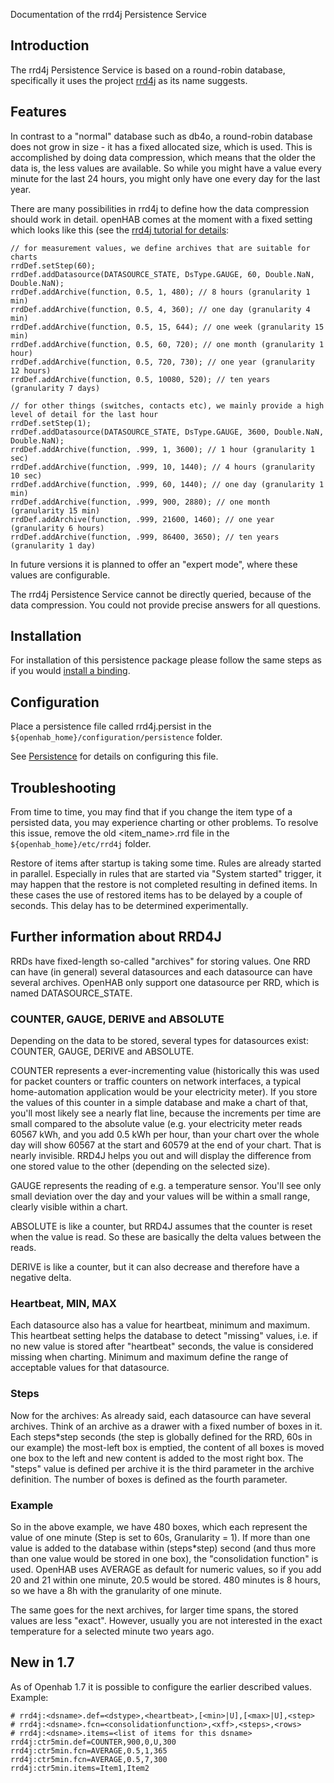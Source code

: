 Documentation of the rrd4j Persistence Service

## Introduction

The rrd4j Persistence Service is based on a round-robin database, specifically it uses the project [rrd4j](http://code.google.com/p/rrd4j/) as its name suggests.

## Features

In contrast to a "normal" database such as db4o, a round-robin database does not grow in size - it has a fixed allocated size, which is used. This is accomplished by doing data compression, which means that the older the data is, the less values are available. So while you might have a value every minute for the last 24 hours, you might only have one every day for the last year.

There are many possibilities in rrd4j to define how the data compression should work in detail. openHAB comes at the moment with a fixed setting which looks like this (see the [rrd4j tutorial for details](http://code.google.com/p/rrd4j/wiki/Tutorial):

    // for measurement values, we define archives that are suitable for charts
    rrdDef.setStep(60);
    rrdDef.addDatasource(DATASOURCE_STATE, DsType.GAUGE, 60, Double.NaN, Double.NaN);
    rrdDef.addArchive(function, 0.5, 1, 480); // 8 hours (granularity 1 min)
    rrdDef.addArchive(function, 0.5, 4, 360); // one day (granularity 4 min)
    rrdDef.addArchive(function, 0.5, 15, 644); // one week (granularity 15 min)
    rrdDef.addArchive(function, 0.5, 60, 720); // one month (granularity 1 hour)
    rrdDef.addArchive(function, 0.5, 720, 730); // one year (granularity 12 hours)
    rrdDef.addArchive(function, 0.5, 10080, 520); // ten years (granularity 7 days)

    // for other things (switches, contacts etc), we mainly provide a high level of detail for the last hour
    rrdDef.setStep(1);
    rrdDef.addDatasource(DATASOURCE_STATE, DsType.GAUGE, 3600, Double.NaN, Double.NaN);
    rrdDef.addArchive(function, .999, 1, 3600); // 1 hour (granularity 1 sec)
    rrdDef.addArchive(function, .999, 10, 1440); // 4 hours (granularity 10 sec)
    rrdDef.addArchive(function, .999, 60, 1440); // one day (granularity 1 min)
    rrdDef.addArchive(function, .999, 900, 2880); // one month (granularity 15 min)
    rrdDef.addArchive(function, .999, 21600, 1460); // one year (granularity 6 hours)
    rrdDef.addArchive(function, .999, 86400, 3650); // ten years (granularity 1 day)

In future versions it is planned to offer an "expert mode", where these values are configurable.

The rrd4j Persistence Service cannot be directly queried, because of the data compression. You could not provide precise answers for all questions. 

## Installation

For installation of this persistence package please follow the same steps as if you would [install a binding](Bindings).

## Configuration

Place a persistence file called rrd4j.persist in the `${openhab_home}/configuration/persistence` folder.

See [Persistence](Persistence) for details on configuring this file.

## Troubleshooting

From time to time, you may find that if you change the item type of a persisted data, you may experience charting or other problems. To resolve this issue, remove the old <item_name>.rrd file in the `${openhab_home}/etc/rrd4j` folder.

Restore of items after startup is taking some time. Rules are already started in parallel. Especially in rules that are started via "System started" trigger, it may happen that the restore is not completed resulting in defined items. In these cases the use of restored items has to be delayed by a couple of seconds. This delay has to be determined experimentally.


## Further information about RRD4J
RRDs have fixed-length so-called "archives" for storing values. One RRD can have (in general) several datasources and each datasource can have several archives. OpenHAB only support one datasource per RRD, which is named DATASOURCE_STATE.

### COUNTER, GAUGE, DERIVE and ABSOLUTE
Depending on the data to be stored, several types for datasources exist:
COUNTER, GAUGE, DERIVE and ABSOLUTE.

COUNTER represents a ever-incrementing value (historically this was used for packet counters or traffic counters on network interfaces, a typical home-automation application would be your electricity meter). If you store the values of this counter in a simple database and make a chart of that, you'll most likely see a nearly flat line, because the increments per time are small compared to the absolute value (e.g. your electricity meter reads 60567 kWh, and you add 0.5 kWh per hour, than your chart over the whole day will show 60567 at the start and 60579 at the end of your chart. That is nearly invisible. RRD4J helps you out and will display the difference from one stored value to the other (depending on the selected size).

GAUGE represents the reading of e.g. a temperature sensor. You'll see only small deviation over the day and your values will be within a small range, clearly visible within a chart.

ABSOLUTE is like a counter, but RRD4J assumes that the counter is reset when the value is read. So these are basically the delta values between the reads.

DERIVE is like a counter, but it can also decrease and therefore have a negative delta. 

### Heartbeat, MIN, MAX
Each datasource also has a value for heartbeat, minimum and maximum. This heartbeat setting helps the database to detect "missing" values, i.e. if no new value is stored after "heartbeat" seconds, the value is considered missing when charting. Minimum and maximum define the range of acceptable values for that datasource.

### Steps
Now for the archives: As already said, each datasource can have several archives. Think of an archive as a drawer with a fixed number of boxes in it. Each steps*step seconds  (the step is globally defined for the RRD, 60s in our example) the most-left box is emptied, the content of all boxes is moved one box to the left and new content is added to the most right box. The "steps" value is defined per archive it is the third parameter in the archive definition. The number of boxes is defined as the fourth parameter.

### Example
So in the above example, we have 480 boxes, which each represent the value of one minute (Step is set to 60s, Granularity = 1). If more than one value is added to the database within (steps*step) second (and thus more than one value would be stored in one box), the "consolidation function" is used. OpenHAB uses AVERAGE as default for numeric values, so if you add 20 and 21 within one minute, 20.5 would be stored. 480 minutes is 8 hours, so we have a 8h with the granularity of one minute.

The same goes for the next archives, for larger time spans, the stored values are less "exact". However, usually you are not interested in the exact temperature for a selected minute two years ago.

## New in 1.7
As of Openhab 1.7 it is possible to configure the earlier described values. Example:
```
# rrd4j:<dsname>.def=<dstype>,<heartbeat>,[<min>|U],[<max>|U],<step>
# rrd4j:<dsname>.fcn=<consolidationfunction>,<xff>,<steps>,<rows>    
# rrd4j:<dsname>.items=<list of items for this dsname>
rrd4j:ctr5min.def=COUNTER,900,0,U,300
rrd4j:ctr5min.fcn=AVERAGE,0.5,1,365
rrd4j:ctr5min.fcn=AVERAGE,0.5,7,300 
rrd4j:ctr5min.items=Item1,Item2
```